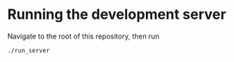 # Running the development server

Navigate to the root of this repository, then run

```
./run_server
```
